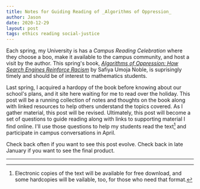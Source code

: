 ```yaml
---
title: Notes for Guiding Reading of _Algorithms of Oppression_
author: Jason
date: 2020-12-29
layout: post
tags: ethics reading social-justice
---
```


Each spring, my University is has a _Campus Reading Celebration_ where they choose a boo, make it available to the campus community, and host a visit by the author.  This spring's book, [_Algorithms of Oppression: How Search Engines Reinforce Racism_](https://nyupress.org/9781479837243/algorithms-of-oppression/) by Safiya Umoja Noble, is suprisingly timely and should be of interest to mathematics students.

Last spring, I acquired a hardopy of the book before knowing about our school's plans, and it site here waiting for me to read over the holiday.  This post will be a running collection of notes and thoughts on the book along with linked resources to help others understand the topics covered.  As I gather material, this post will be revised.  Ultimately, this post will become a set of questions to guide reading along with links to supporting material I find online.  I'll use those questions to help my students read the text[^1] and participate in campus conversations in April.

Check back often if you want to see this post evolve.  Check back in late January if you want to see the final product.

* * *


[^1]: Electronic copies of the text will be available for free download, and some hardcopies will be vailable, too, for those who need that format.
